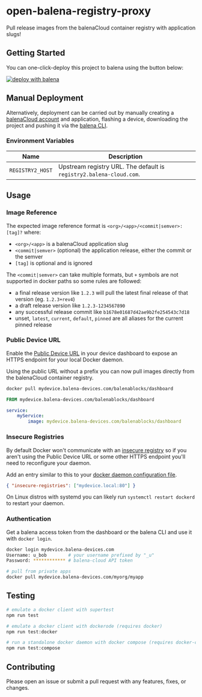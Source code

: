 # open-balena-registry-proxy

Pull release images from the balenaCloud container registry with application slugs!

## Getting Started

You can one-click-deploy this project to balena using the button below:

[![deploy with balena](https://balena.io/deploy.svg)](https://dashboard.balena-cloud.com/deploy?repoUrl=https://github.com/balena-io/open-balena-registry-proxy)

## Manual Deployment

Alternatively, deployment can be carried out by manually creating a [balenaCloud account](https://dashboard.balena-cloud.com) and application,
flashing a device, downloading the project and pushing it via the [balena CLI](https://github.com/balena-io/balena-cli).

### Environment Variables

| Name             | Description                                                         |
| ---------------- | ------------------------------------------------------------------- |
| `REGISTRY2_HOST` | Upstream registry URL. The default is `registry2.balena-cloud.com`. |

## Usage

### Image Reference

The expected image reference format is `<org>/<app>/<commit|semver>:[tag]?` where:

- `<org>/<app>` is a balenaCloud application slug
- `<commit|semver>` (optional) the application release, either the commit or the semver
- `[tag]` is optional and is ignored

The `<commit|semver>` can take multiple formats, but `+` symbols are not supported in docker paths so some rules are followed:

- a final release version like `1.2.3` will pull the latest final release of that version (eg. `1.2.3+rev4`)
- a draft release version like `1.2.3-1234567890`
- any successful release commit like `b1678e01687d42ae9b2fe254543c7d18`
- unset, `latest`, `current`, `default`, `pinned` are all aliases for the current pinned release

### Public Device URL

Enable the [Public Device URL](https://www.balena.io/docs/learn/manage/actions/#enable-public-device-url)
in your device dashboard to expose an HTTPS endpoint for your local Docker daemon.

Using the public URL without a prefix you can now pull images directly from the balenaCloud container registry.

```bash
docker pull mydevice.balena-devices.com/balenablocks/dashboard
```

```dockerfile
FROM mydevice.balena-devices.com/balenablocks/dashboard
```

```yaml
service:
    myService:
        image: mydevice.balena-devices.com/balenablocks/dashboard
```

### Insecure Registries

By default Docker won't communicate with an [insecure registry](https://docs.docker.com/engine/reference/commandline/dockerd/#insecure-registries)
so if you aren't using the Public Device URL or some other HTTPS endpoint you'll need to reconfigure your daemon.

Add an entry similar to this to your [docker daemon configuration file](https://docs.docker.com/engine/reference/commandline/dockerd/#daemon-configuration-file).

```json
{ "insecure-registries": ["mydevice.local:80"] }
```

On Linux distros with systemd you can likely run `systemctl restart dockerd` to restart your daemon.

### Authentication

Get a balena access token from the dashboard or the balena CLI and use it with `docker login`.

```bash
docker login mydevice.balena-devices.com
Username: u_bob        # your username prefixed by "_u"
Password: ************ # balena-cloud API token

# pull from private apps
docker pull mydevice.balena-devices.com/myorg/myapp
```

## Testing

```bash
# emulate a docker client with supertest
npm run test

# emulate a docker client with dockerode (requires docker)
npm run test:docker

# run a standalone docker daemon with docker compose (requires docker-compose)
npm run test:compose
```

## Contributing

Please open an issue or submit a pull request with any features, fixes, or changes.
